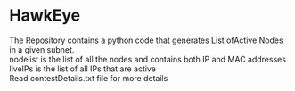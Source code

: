 # HawkEye  
The Repository contains a python code that generates List ofActive Nodes in a given subnet.  
nodelist is the list of all the nodes and contains both IP and MAC addresses  
liveIPs is the list of all IPs that are active  
Read contestDetails.txt file for more details   

